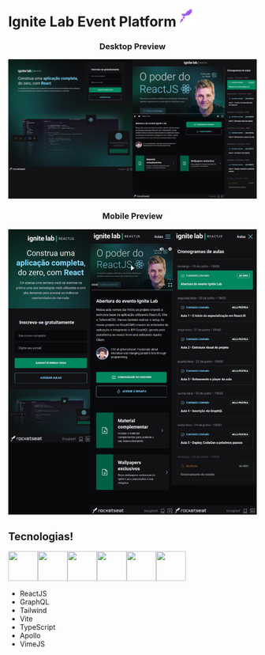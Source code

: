 <h1>Ignite Lab Event Platform<img src="https://raw.githubusercontent.com/douglasfs93/event-platform/master/src/assets/rocketSeat.png" height="40" width="40"></h1> 

<div align="center">

### Desktop Preview
<img src="https://raw.githubusercontent.com/douglasfs93/event-platform/master/src/assets/screenDesktop.jpg"> 

### Mobile Preview
<img src="https://raw.githubusercontent.com/douglasfs93/event-platform/master/src/assets/screenMobile.jpg">
</div>

## Tecnologias!
<img src="https://uxwing.com/wp-content/themes/uxwing/download/10-brands-and-social-media/graphql.png" height="60" width="60"><img src="https://upload.wikimedia.org/wikipedia/commons/thumb/d/d5/Tailwind_CSS_Logo.svg/2048px-Tailwind_CSS_Logo.svg.png" height="60" width="60"><img src="https://seeklogo.com/images/V/vite-logo-BFD4283991-seeklogo.com.png" height="60" width="60"><img src="https://www.typescripttutorial.net/wp-content/uploads/2020/04/favicon.png" height="60" width="60"><img src="https://static.cdnlogo.com/logos/a/17/apollo-graphql-compact.svg" height="60" width="60"><img src="https://avatars.githubusercontent.com/u/60735371?s=200&v=4" height="60" width="60">
 - ReactJS 
 - GraphQL 
 - Tailwind 
 - Vite 
 - TypeScript 
 - Apollo 
 - VimeJS 
